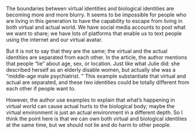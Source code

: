 The boundaries between virtual identities and biological identities are becoming more and more blurry. It seems to be impossible for people who are living in this generation to have the capability to escape from living in both virtual and actual world. We have social media accounts to post what we want to share; we have lots of platforms that enable us to text people using the internet and our virtual avatar.

But it is not to say that they are the same; the virtual and the actual identities are separated from each other. In the article, the author mentions that people “lie” about age, sex, or location. Just like what Julie did: she described herself as an elderly disable women, but actually she was a “middle-age male psychiatrist. ” This example substantiate that virtual and actual are separated, and these two identities could be totally different from each other if people want to.

However,  the author use examples to explain that what’s happening in virtual world can cause actual hurts to the biological body; maybe the virtual environment is just an actual environment in a different depth. So I think the point here is that we can own both virtual and biological identities at the same time, but we should not lie and do harm to other people. 
